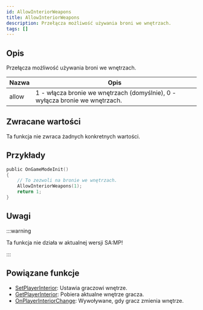```yaml
---
id: AllowInteriorWeapons
title: AllowInteriorWeapons
description: Przełącza możliwość używania broni we wnętrzach.
tags: []
---
```


## Opis

Przełącza możliwość używania broni we wnętrzach.

| Nazwa  | Opis                                                                         |
| ------ | ---------------------------------------------------------------------------- |
| allow  | 1 - włącza bronie we wnętrzach (domyślnie), 0 - wyłącza bronie we wnętrzach. |

## Zwracane wartości

Ta funkcja nie zwraca żadnych konkretnych wartości.

## Przykłady

```c
public OnGameModeInit()
{
    // To zezwoli na bronie we wnętrzach.
    AllowInteriorWeapons(1);
    return 1;
}
```

## Uwagi

:::warning

Ta funkcja nie działa w aktualnej wersji SA:MP!

:::

## Powiązane funkcje

- [SetPlayerInterior](SetPlayerInterior.md): Ustawia graczowi wnętrze.
- [GetPlayerInterior](GetPlayerInterior.md): Pobiera aktualne wnętrze gracza.
- [OnPlayerInteriorChange](../callbacks/OnPlayerInteriorChange.md): Wywoływane, gdy gracz zmienia wnętrze.
